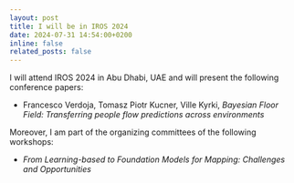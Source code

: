 ```yaml
---
layout: post
title: I will be in IROS 2024
date: 2024-07-31 14:54:00+0200
inline: false
related_posts: false
---
```


I will attend IROS 2024 in Abu Dhabi, UAE and will present the following conference papers:

- Francesco Verdoja, Tomasz Piotr Kucner, Ville Kyrki, _Bayesian Floor Field: Transferring people flow predictions across environments_

Moreover, I am part of the organizing committees of the following workshops:

- _From Learning-based to Foundation Models for Mapping: Challenges and Opportunities_
